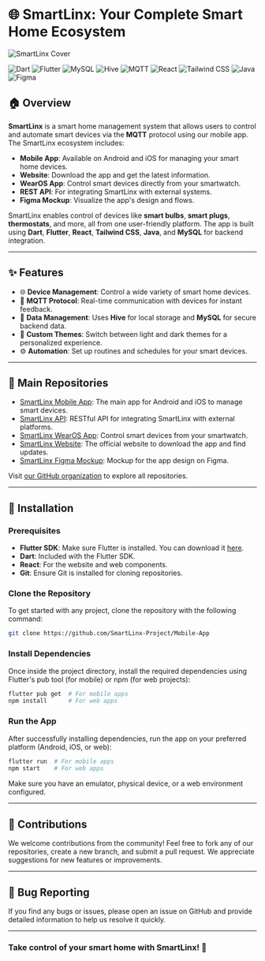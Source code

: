 # 🌐 SmartLinx: Your Complete Smart Home Ecosystem

![SmartLinx Cover](https://firebasestorage.googleapis.com/v0/b/smartlinx-f5fb1.appspot.com/o/ThumbnailMockup.png?alt=media&token=b0204d4e-d317-4efa-9f65-689c97d6cfee)

![Dart](https://img.shields.io/badge/Dart-0175C2?style=for-the-badge&logo=dart&logoColor=white)
![Flutter](https://img.shields.io/badge/Flutter-02569B?style=for-the-badge&logo=flutter&logoColor=white)
![MySQL](https://img.shields.io/badge/MySQL-4479A1?style=for-the-badge&logo=mysql&logoColor=white)
![Hive](https://img.shields.io/badge/Hive-FFC107?style=for-the-badge&logo=hive&logoColor=black)
![MQTT](https://img.shields.io/badge/MQTT-660066?style=for-the-badge&logo=mqtt&logoColor=white)
![React](https://img.shields.io/badge/React-61DAFB?style=for-the-badge&logo=react&logoColor=black)
![Tailwind CSS](https://img.shields.io/badge/Tailwind_CSS-38B2AC?style=for-the-badge&logo=tailwind-css&logoColor=white)
![Java](https://img.shields.io/badge/Java-007396?style=for-the-badge&logo=java&logoColor=white)
![Figma](https://img.shields.io/badge/Figma-F24E1E?style=for-the-badge&logo=figma&logoColor=white)

## 🏠 Overview

**SmartLinx** is a smart home management system that allows users to control and automate smart devices via the **MQTT** protocol using our mobile app. The SmartLinx ecosystem includes:

- **Mobile App**: Available on Android and iOS for managing your smart home devices.
- **Website**: Download the app and get the latest information.
- **WearOS App**: Control smart devices directly from your smartwatch.
- **REST API**: For integrating SmartLinx with external systems.
- **Figma Mockup**: Visualize the app's design and flows.

SmartLinx enables control of devices like **smart bulbs**, **smart plugs**, **thermostats**, and more, all from one user-friendly platform. The app is built using **Dart**, **Flutter**, **React**, **Tailwind CSS**, **Java**, and **MySQL** for backend integration.

---

## ✨ Features

- 🌐 **Device Management**: Control a wide variety of smart home devices.
- 🔧 **MQTT Protocol**: Real-time communication with devices for instant feedback.
- 📝 **Data Management**: Uses **Hive** for local storage and **MySQL** for secure backend data.
- 🎨 **Custom Themes**: Switch between light and dark themes for a personalized experience.
- ⚙ **Automation**: Set up routines and schedules for your smart devices.

---

## 📁 Main Repositories

- [SmartLinx Mobile App](https://github.com/SmartLinx-Project/Mobile-App): The main app for Android and iOS to manage smart devices.
- [SmartLinx API](https://github.com/SmartLinx-Project/Rest-API): RESTful API for integrating SmartLinx with external platforms.
- [SmartLinx WearOS App](https://github.com/SmartLinx-Project/WearOS-App): Control smart devices from your smartwatch.
- [SmartLinx Website](https://github.com/SmartLinx-Project/Website-React): The official website to download the app and find updates.
- [SmartLinx Figma Mockup](https://github.com/SmartLinx-Project/UI-UX-Design-Mockup): Mockup for the app design on Figma.

Visit [our GitHub organization](https://github.com/SmartLinx-Project) to explore all repositories.

---

## 🚀 Installation

### Prerequisites

- **Flutter SDK**: Make sure Flutter is installed. You can download it [here](https://flutter.dev/docs/get-started/install).
- **Dart**: Included with the Flutter SDK.
- **React**: For the website and web components.
- **Git**: Ensure Git is installed for cloning repositories.

### Clone the Repository

To get started with any project, clone the repository with the following command:

```bash
git clone https://github.com/SmartLinx-Project/Mobile-App
```

### Install Dependencies

Once inside the project directory, install the required dependencies using Flutter's pub tool (for mobile) or npm (for web projects):

```bash
flutter pub get  # For mobile apps
npm install      # For web apps
```

### Run the App

After successfully installing dependencies, run the app on your preferred platform (Android, iOS, or web):

```bash
flutter run  # For mobile apps
npm start    # For web apps
```

Make sure you have an emulator, physical device, or a web environment configured.

---

## 📄 Contributions

We welcome contributions from the community! Feel free to fork any of our repositories, create a new branch, and submit a pull request. We appreciate suggestions for new features or improvements.

---

## 🐛 Bug Reporting

If you find any bugs or issues, please open an issue on GitHub and provide detailed information to help us resolve it quickly.

---

### Take control of your smart home with **SmartLinx**! 🏡
